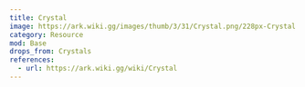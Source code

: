 ```yaml
---
title: Crystal
image: https://ark.wiki.gg/images/thumb/3/31/Crystal.png/228px-Crystal.png
category: Resource
mod: Base
drops_from: Crystals
references:
  - url: https://ark.wiki.gg/wiki/Crystal
---
```

